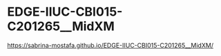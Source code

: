 # EDGE-IIUC-CBI015-C201265__MidXM



 https://sabrina-mostafa.github.io/EDGE-IIUC-CBI015-C201265__MidXM/
